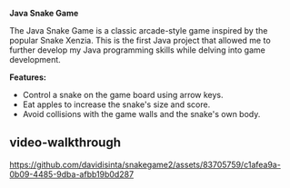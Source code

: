 

**Java Snake Game**

The Java Snake Game is a classic arcade-style game inspired by the popular Snake Xenzia. This is the first Java project that allowed me to further develop my Java programming skills while delving into game development.

**Features:**
- Control a snake on the game board using arrow keys.
- Eat apples to increase the snake's size and score.
- Avoid collisions with the game walls and the snake's own body.

## video-walkthrough
https://github.com/davidisinta/snakegame2/assets/83705759/c1afea9a-0b09-4485-9dba-afbb19b0d287

